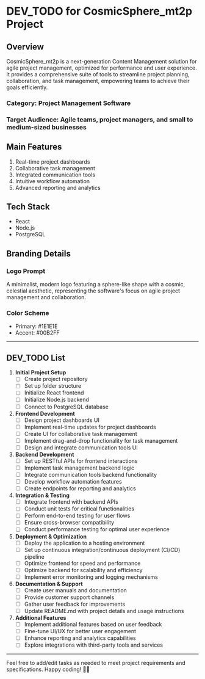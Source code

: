 # DEV_TODO for CosmicSphere_mt2p Project

## Overview
CosmicSphere_mt2p is a next-generation Content Management solution for agile project management, optimized for performance and user experience. It provides a comprehensive suite of tools to streamline project planning, collaboration, and task management, empowering teams to achieve their goals efficiently.

### Category: Project Management Software
### Target Audience: Agile teams, project managers, and small to medium-sized businesses

## Main Features
1. Real-time project dashboards
2. Collaborative task management
3. Integrated communication tools
4. Intuitive workflow automation
5. Advanced reporting and analytics

## Tech Stack
- React
- Node.js
- PostgreSQL

## Branding Details
### Logo Prompt
A minimalist, modern logo featuring a sphere-like shape with a cosmic, celestial aesthetic, representing the software's focus on agile project management and collaboration.

### Color Scheme
- Primary: #1E1E1E
- Accent: #00B2FF

---

## DEV_TODO List
1. **Initial Project Setup**
   - [ ] Create project repository
   - [ ] Set up folder structure
   - [ ] Initialize React frontend
   - [ ] Initialize Node.js backend
   - [ ] Connect to PostgreSQL database

2. **Frontend Development**
   - [ ] Design project dashboards UI
   - [ ] Implement real-time updates for project dashboards
   - [ ] Create UI for collaborative task management
   - [ ] Implement drag-and-drop functionality for task management
   - [ ] Design and integrate communication tools UI

3. **Backend Development**
   - [ ] Set up RESTful APIs for frontend interactions
   - [ ] Implement task management backend logic
   - [ ] Integrate communication tools backend functionality
   - [ ] Develop workflow automation features
   - [ ] Create endpoints for reporting and analytics

4. **Integration & Testing**
   - [ ] Integrate frontend with backend APIs
   - [ ] Conduct unit tests for critical functionalities
   - [ ] Perform end-to-end testing for user flows
   - [ ] Ensure cross-browser compatibility
   - [ ] Conduct performance testing for optimal user experience

5. **Deployment & Optimization**
   - [ ] Deploy the application to a hosting environment
   - [ ] Set up continuous integration/continuous deployment (CI/CD) pipeline
   - [ ] Optimize frontend for speed and performance
   - [ ] Optimize backend for scalability and efficiency
   - [ ] Implement error monitoring and logging mechanisms

6. **Documentation & Support**
   - [ ] Create user manuals and documentation
   - [ ] Provide customer support channels
   - [ ] Gather user feedback for improvements
   - [ ] Update README.md with project details and usage instructions

7. **Additional Features**
   - [ ] Implement additional features based on user feedback
   - [ ] Fine-tune UI/UX for better user engagement
   - [ ] Enhance reporting and analytics capabilities
   - [ ] Explore integrations with third-party tools and services

---

Feel free to add/edit tasks as needed to meet project requirements and specifications. Happy coding! 🚀🌌